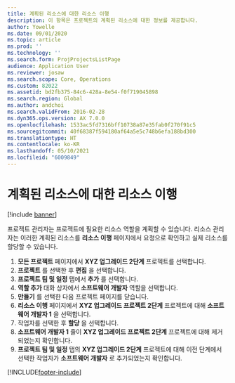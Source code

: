 ```yaml
---
title: 계획된 리소스에 대한 리소스 이행
description: 이 항목은 프로젝트의 계획된 리소스에 대한 정보를 제공합니다.
author: Yowelle
ms.date: 09/01/2020
ms.topic: article
ms.prod: ''
ms.technology: ''
ms.search.form: ProjProjectsListPage
audience: Application User
ms.reviewer: josaw
ms.search.scope: Core, Operations
ms.custom: 82022
ms.assetid: bd2fb375-84c6-428a-8e54-f0f719045898
ms.search.region: Global
ms.author: andchoi
ms.search.validFrom: 2016-02-28
ms.dyn365.ops.version: AX 7.0.0
ms.openlocfilehash: 1533ac5fd7316bff10738a87e35fab0f270f91c5
ms.sourcegitcommit: 40f68387f594180af64a5e5c748b6efa188bd300
ms.translationtype: HT
ms.contentlocale: ko-KR
ms.lasthandoff: 05/10/2021
ms.locfileid: "6009849"
---
```

# <a name="resource-fulfillment-for-planned-resources"></a>계획된 리소스에 대한 리소스 이행

[!include [banner](../includes/banner.md)]

프로젝트 관리자는 프로젝트에 필요한 리소스 역할을 계획할 수 있습니다. 리소스 관리자는 이러한 계획된 리소스를 **리소스 이행** 페이지에서 요청으로 확인하고 실제 리소스를 할당할 수 있습니다.

1. **모든 프로젝트** 페이지에서 **XYZ 업그레이드 2단계** 프로젝트를 선택합니다.
2. **프로젝트** 를 선택한 후 **편집** 을 선택합니다.
3. **프로젝트 팀 및 일정** 탭에서 **추가** 를 선택합니다.
4. **역할 추가** 대화 상자에서 **소프트웨어 개발자** 역할을 선택합니다.
5. **만들기** 를 선택한 다음 프로젝트 페이지를 닫습니다.
6. **리소스 이행** 페이지에서 **XYZ 업그레이드 프로젝트 2단계** 프로젝트에 대해 **소프트웨어 개발자 1** 을 선택합니다.
7. 작업자를 선택한 후 **할당** 을 선택합니다.
8. **소프트웨어 개발자 1** 줄이 **XYZ 업그레이드 프로젝트 2단계** 프로젝트에 대해 제거되었는지 확인합니다.
9. **프로젝트 팀 및 일정** 탭의 **XYZ 업그레이드 2단계** 프로젝트에 대해 이전 단계에서 선택한 작업자가 **소프트웨어 개발자** 로 추가되었는지 확인합니다.


[!INCLUDE[footer-include](../includes/footer-banner.md)]